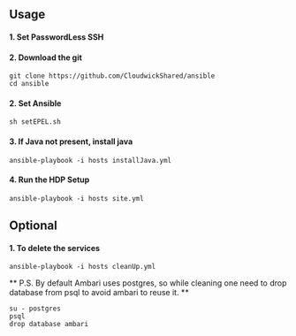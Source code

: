 ## Usage

#### 1. Set PasswordLess SSH

#### 2. Download the git
```
git clone https://github.com/CloudwickShared/ansible
cd ansible
```

#### 2. Set Ansible
`sh setEPEL.sh`

#### 3. If Java not present, install java
`ansible-playbook -i hosts installJava.yml`

#### 4. Run the HDP Setup
`ansible-playbook -i hosts site.yml`



## Optional

#### 1. To delete the services 
`ansible-playbook -i hosts cleanUp.yml`


** P.S. By default Ambari uses postgres, so while cleaning one need to drop database from psql to avoid ambari to reuse it. **
```
su - postgres
psql
drop database ambari
```



